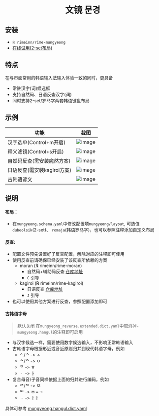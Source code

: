 <h1 align="center">文镜 문경</h1>

## 安装
- `℞ rimeinn/rime-mungyeong`
-  [在线试用(2-set布局)](https://my-rime.vercel.app/?plum=rimeinn/rime-mungyeong:mungyeong)

## 特点
在与市面常用的韩语输入法输入体验一致的同时，更具备
- 常驻汉字(词)候选框
- 支持自然码、日语反查汉字(词)
- 同时支持2-set/罗马字两套韩语键盘布局

## 示例
| 功能  | 截图|
|--------|--------|
| 汉字选单(Control+m开启)   |![image]()|
| 释义滤镜(Control+s开启)   |![image]()|
| 自然码反查(需安装魔然方案) | ![image]()|
| 日语反查(需安装kagiroi方案)|![image]()|
| 古韩语谚文| ![image](https://github.com/user-attachments/assets/88bdacdf-3c2e-4a91-b105-f007cc2c9b9b)

## 说明
#### 布局：
- 在`mungyeong.schema.yaml`中修改配置项`mungyeong/layout`, 可选值 `dubeolsik`(2-set)、 `romaja`(韩语罗马字)，也可以参照注释添加自定义布局

#### 反查:
- 配置文件预先设置好了反查配置，解除对应的注释即可使用
- 使用反查前请确保已经安装了该反查所依赖的方案
  - moran (℞ rimeinn/rime-moran) 
    - 自然码+辅助码反查 [仓库地址](https://github.com/rimeinn/rime-moran/)
    - `C` 引导
  - kagiroi (℞ rimeinn/rime-kagiroi)
    - 日语反查 [仓库地址](https://github.com/rimeinn/rime-kagiroi/)
    - `J` 引导
- 也可以使用其他方案进行反查，参照配置添加即可

#### 古韩语字母
> 默认关闭 在`mungyeong_reverse.extended.dict.yaml`中取消掉`- mungyeong.hangul`的注释即可启用
- 与汉字候选一样，需要使用数字候选输入，不影响正常韩语输入
- 古韩语字母根据形近或音近原则归并到现代韩语字母，例如
  - ᄼ/ᄾ -> ㅅ
  - ᅀ/ᅌ -> ㅇ
  - ᅙ -> ㅎ
  - ㆍ -> ㅏ
- 复合母音/子音同样依据上面的归并进行编码，例如
  - ᅏ/ᅑ -> ㅉ
  - ᄢ -> ㅂㅅㄱ
  - ᆢ -> ㅏㅏ

具体可参考 [mungyeong.hangul.dict.yaml]()